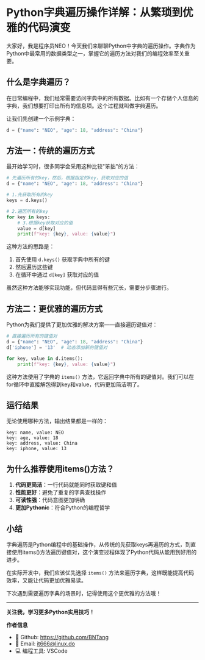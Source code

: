 # Python字典遍历操作详解：从繁琐到优雅的代码演变

大家好，我是程序员NEO！今天我们来聊聊Python中字典的遍历操作。字典作为Python中最常用的数据类型之一，掌握它的遍历方法对我们的编程效率至关重要。

## 什么是字典遍历？

在日常编程中，我们经常需要访问字典中的所有数据。比如有一个存储个人信息的字典，我们想要打印出所有的信息项。这个过程就叫做字典遍历。

让我们先创建一个示例字典：

```python
d = {"name": "NEO", "age": 18, "address": "China"}
```

## 方法一：传统的遍历方式

最开始学习时，很多同学会采用这种比较"笨拙"的方法：

```python
# 先遍历所有的key，然后，根据指定的key，获取对应的值
d = {"name": "NEO", "age": 18, "address": "China"}

# 1.先获取所有的key
keys = d.keys()

# 2.遍历所有的key
for key in keys:
    # 3.根据key获取对应的值
    value = d[key]
    print(f"key: {key}, value: {value}")
```

这种方法的思路是：
1. 首先使用 `d.keys()` 获取字典中所有的键
2. 然后遍历这些键
3. 在循环中通过 `d[key]` 获取对应的值

虽然这种方法能够实现功能，但代码显得有些冗长，需要分步骤进行。

## 方法二：更优雅的遍历方式

Python为我们提供了更加优雅的解决方案——直接遍历键值对：

```python
# 直接遍历所有的键值对
d = {"name": "NEO", "age": 18, "address": "China"}
d['iphone'] = '13'  # 动态添加新的键值对

for key, value in d.items():
    print(f"key: {key}, value: {value}")
```

这种方法使用了字典的 `items()` 方法，它返回字典中所有的键值对。我们可以在for循环中直接解包得到key和value，代码更加简洁明了。

## 运行结果

无论使用哪种方法，输出结果都是一样的：

```
key: name, value: NEO
key: age, value: 18
key: address, value: China
key: iphone, value: 13
```

## 为什么推荐使用items()方法？

1. **代码更简洁**：一行代码就能同时获取键和值
2. **性能更好**：避免了重复的字典查找操作
3. **可读性强**：代码意图更加明确
4. **更加Pythonic**：符合Python的编程哲学

## 小结

字典遍历是Python编程中的基础操作，从传统的先获取keys再遍历的方式，到直接使用items()方法遍历键值对，这个演变过程体现了Python代码从能用到好用的进步。

在实际开发中，我们应该优先选择 `items()` 方法来遍历字典，这样既能提高代码效率，又能让代码更加优雅易读。

下次遇到需要遍历字典的场景时，记得使用这个更优雅的方法哦！

---
**关注我，学习更多Python实用技巧！**

**作者信息**
- 🔗 Github: https://github.com/BNTang  
- 📧 Email: it666@linux.do
- 💻 编程工具: VSCode
